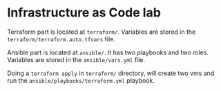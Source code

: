 # Infrastructure as Code lab

Terraform part is located at `terraform/`.
Variables are stored in the `terraform/terraform.auto.tfvars` file.

Ansible part is located at `ansible/`.
It has two playbooks and two roles.
Variables are stored in the `ansible/vars.yml` file.

Doing a `terraform apply` in `terraform/` directory, will create two vms and run the `ansible/playbooks/terraform.yml`
playbook.
